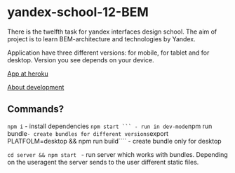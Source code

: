 # yandex-school-12-BEM

There is the twelfth task for yandex interfaces design school. The aim of project is to learn BEM-architecture and technologies by Yandex.

Application have three different versions: for mobile, for tablet and for desktop. Version you see depends on your device. 

[App at heroku](https://bem-dzen.herokuapp.com/)

[About development](./MINDS_FLOW.md)

## Commands?

````npm i```` - install dependencies
```` npm start ``` - run in dev-mode
````npm run bundle```` - create bundles for different versions
````export PLATFOLM=desktop && npm run build```` - create bundle only for desktop

````cd server && npm start ```` - run server which works with bundles. Depending on the useragent the server sends to the user different static files.